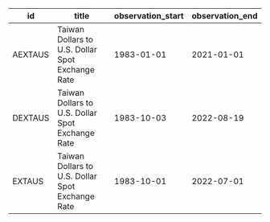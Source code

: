| id      | title                                            | observation_start   | observation_end   |
|---------|--------------------------------------------------|---------------------|-------------------|
| AEXTAUS | Taiwan Dollars to U.S. Dollar Spot Exchange Rate | 1983-01-01          | 2021-01-01        |
| DEXTAUS | Taiwan Dollars to U.S. Dollar Spot Exchange Rate | 1983-10-03          | 2022-08-19        |
| EXTAUS  | Taiwan Dollars to U.S. Dollar Spot Exchange Rate | 1983-10-01          | 2022-07-01        |